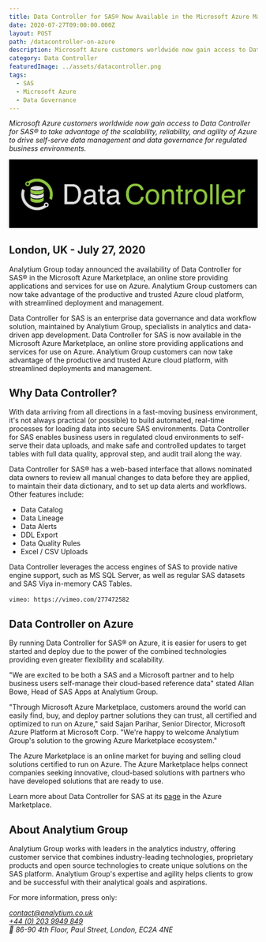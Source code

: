 ```yaml
---
title: Data Controller for SAS® Now Available in the Microsoft Azure Marketplace
date: 2020-07-27T09:00:00.000Z
layout: POST
path: /datacontroller-on-azure
description: Microsoft Azure customers worldwide now gain access to Data Controller for SAS®
category: Data Controller
featuredImage: ../assets/datacontroller.png
tags:
  - SAS
  - Microsoft Azure
  - Data Governance
---
```


_Microsoft Azure customers worldwide now gain access to Data Controller for SAS® to take advantage of the scalability, reliability, and agility of Azure to drive self-serve data management and data governance for regulated business environments._

![Data Controller](../assets/datacontroller.png)

## London, UK - July 27, 2020

Analytium Group today announced the availability of Data Controller for SAS® in the Microsoft Azure Marketplace, an online store providing applications and services for use on Azure. Analytium Group customers can now take advantage of the productive and trusted Azure cloud platform, with streamlined deployment and management.

Data Controller for SAS is an enterprise data governance and data workflow solution, maintained by Analytium Group, specialists in analytics and data-driven app development. Data Controller for SAS is now available in the Microsoft Azure Marketplace, an online store providing applications and services for use on Azure. Analytium Group customers can now take advantage of the productive and trusted Azure cloud platform, with streamlined deployments and management.

## Why Data Controller?

With data arriving from all directions in a fast-moving business environment, it's not always practical (or possible) to build automated, real-time processes for loading data into secure SAS environments. Data Controller for SAS enables business users in regulated cloud environments to self-serve their data uploads, and make safe and controlled updates to target tables with full data quality, approval step, and audit trail along the way.

Data Controller for SAS® has a web-based interface that allows nominated data owners to review all manual changes to data before they are applied, to maintain their data dictionary, and to set up data alerts and workflows. Other features include:

- Data Catalog
- Data Lineage
- Data Alerts
- DDL Export
- Data Quality Rules
- Excel / CSV Uploads

Data Controller leverages the access engines of SAS to provide native engine support, such as MS SQL Server, as well as regular SAS datasets and SAS Viya in-memory CAS Tables.

`vimeo: https://vimeo.com/277472582`

## Data Controller on Azure

By running Data Controller for SAS® on Azure, it is easier for users to get started and deploy due to the power of the combined technologies providing even greater flexibility and scalability.

"We are excited to be both a SAS and a Microsoft partner and to help business users self-manage their cloud-based reference data" stated Allan Bowe, Head of SAS Apps at Analytium Group.

"Through Microsoft Azure Marketplace, customers around the world can easily find, buy, and deploy partner solutions they can trust, all certified and optimized to run on Azure," said Sajan Parihar, Senior Director, Microsoft Azure Platform at Microsoft Corp. "We're happy to welcome Analytium Group's solution to the growing Azure Marketplace ecosystem."

The Azure Marketplace is an online market for buying and selling cloud solutions certified to run on Azure. The Azure Marketplace helps connect companies seeking innovative, cloud-based solutions with partners who have developed solutions that are ready to use.

Learn more about Data Controller for SAS at its [page](https://azuremarketplace.microsoft.com/en-us/marketplace/apps/analytiumltd1582389146376.datacontrollerforsas?ocid=GTMRewards_PR_datacontrollerforsas_138d) in the Azure Marketplace.

## About Analytium Group

Analytium Group works with leaders in the analytics industry, offering customer service that combines industry-leading technologies, proprietary products and open source technologies to create unique solutions on the SAS platform. Analytium Group's expertise and agility helps clients to grow and be successful with their analytical goals and aspirations.

For more information, press only:

<address>
  <a href="mailto:contact@analytium.co.uk">contact@analytium.co.uk</a><br>
  <a href="tel:+442039949849">+44 (0) 203 9949 849</a><br>
  📮 86-90 4th Floor, Paul Street, London, EC2A 4NE
</address>
